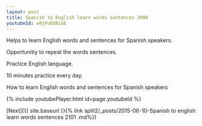 ```yaml
---
layout: post
title: Spanish to English learn words sentences 2099 
youtubeId: w9jPu6QBiaE
---
```

 
 
Helps to learn English words and sentences for Spanish speakers.

Opportunitiy to repeat the words sentences. 

Practice English language. 
 
10 minutes practice every day. 
 
How to learn English words and sentences for Spanish speakers 
 
{% include youtubePlayer.html id=page.youtubeId %}
 
 
[Next]({{ site.baseurl }}{% link  split2/_posts/2015-06-10-Spanish to english learn words sentences 2101 .md%})
 
